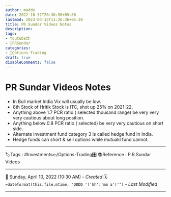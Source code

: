 ```yaml
---
author: maddy
date: 2022-10-31T20:30:56+05:30
lastmod: 2023-04-15T11:26:36+05:30
title: PR Sundar Videos Notes
description: 
tags:
- Youtube📺
- 🧔PRSundar 
categories: 
- 🤹Options-Trading
draft: true
disableComments: false
---
```

# PR Sundar Videos Notes
- In Bull market India Vix will usually be low.
- 8th Stock of Hritik Stock is ITC, shot up 25% on 2021-22.
- Anything above 1.7 PCR ratio ( selected thousand range) be very very very cautious about long position.  
- Anything below 0.8 PCR ratio ( selected) be very very cautious on short side.
- Alternate investment fund category 3 is called hedge fund In India.
- Hedge funds can short & sell options while mutuakl fund cannot.

---
🏷️Tags : #Investments💷/Options-Trading🎛️ 
📚Reference : P.R.Sundar Videos

---
📅   Sunday, April 10, 2022  (10:30 AM) - *Created*
🗓️ `=dateformat(this.file.mtime, "DDDD '('hh':'mm a')'")` - *Last Modified* 

---


